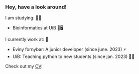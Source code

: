 ### Hey, have a look around! 

I am studying: 🧑‍🎓
- Bioinformatics at UiB 🧬🖥️

I currently work at: 💼
- Eviny fornybar: A junior developer (since june. 2023) ⚡
- UiB: Teaching python to new students (since jan. 2023) 👨‍🏫

Check out my [CV](https://freskoko.github.io/CVHomePage/):

<!--
### Stats

![Top Langs](https://github-readme-stats.vercel.app/api/top-langs/?username=Freskoko&layout=compact


**Freskoko/Freskoko** is a ✨ _special_ ✨ repository because its `README.md` (this file) appears on your GitHub profile.

Here are some ideas to get you started:

- 🔭 I’m currently working on ...
- 🌱 I’m currently learning ...
- 👯 I’m looking to collaborate on ...
- 🤔 I’m looking for help with ...
- 💬 Ask me about ...
- 📫 How to reach me: ...
- 😄 Pronouns: ...
- ⚡ Fun fact: ...
-->

